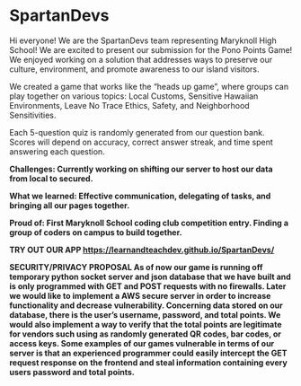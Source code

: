 # SpartanDevs

Hi everyone!  We are the SpartanDevs team representing Maryknoll High School!  We are excited to present our submission for the Pono Points Game!  We enjoyed working on a solution that addresses ways to preserve our culture, environment, and promote awareness to our island visitors. 

We created a game that works like the “heads up game”, where groups can play together on various topics: Local Customs, Sensitive Hawaiian Environments, Leave No Trace Ethics, Safety, and Neighborhood Sensitivities. 

Each 5-question quiz is randomly generated from our question bank. Scores will depend on accuracy, correct answer streak, and time spent answering each question.

<b>Challenges<b>: Currently working on shifting our server to host our data from local to secured.

What we learned: Effective communication, delegating of tasks, and bringing all our pages together.

Proud of: First Maryknoll School coding club competition entry. Finding a group of coders on campus to build together.

TRY OUT OUR APP
https://learnandteachdev.github.io/SpartanDevs/

SECURITY/PRIVACY PROPOSAL
As of now our game is running off temporary python socket server and json database that we have built and is only programmed with GET and POST requests with no firewalls. Later we would like to implement a AWS secure server in order to increase functionality and decrease vulnerability. Concerning data stored on our database, there is the user’s username, password, and total points. We would also implement a way to verify that the total points are legitimate for vendors such using as randomly generated QR codes, bar codes, or access keys. Some examples of our games vulnerable in terms of our server is that an experienced programmer could easily intercept the GET request response on the frontend and steal information containing every users password and total points. 
